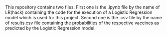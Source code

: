 This repository contains two files.
First one is the .ipynb file by the name of LR(hack) containing the code for the execution of a Logistic Regression model which is used for this project.
Second one is the .csv file by the name of results.csv file containing the probabilities of the respective vaccines as predicted by the Logistic Regression model. 
